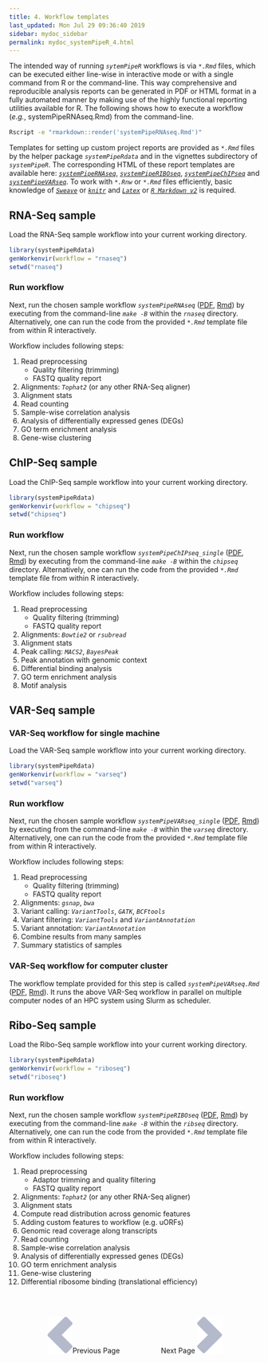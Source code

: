 ```yaml
---
title: 4. Workflow templates
last_updated: Mon Jul 29 09:36:40 2019
sidebar: mydoc_sidebar
permalink: mydoc_systemPipeR_4.html
---
```


The intended way of running _`sytemPipeR`_ workflows is via _`*.Rmd`_ files, which 
can be executed either line-wise in interactive mode or with a single command from 
R or the command-line. This way comprehensive and reproducible analysis reports 
can be generated in PDF or HTML format in a fully automated manner by making use 
of the highly functional reporting utilities available for R. 
The following shows how to execute a workflow (*e.g.*, systemPipeRNAseq.Rmd)
from the command-line.


```bash
Rscript -e "rmarkdown::render('systemPipeRNAseq.Rmd')"
```

Templates for setting up custom project reports are provided as _`*.Rmd`_ files by the helper package _`systemPipeRdata`_ and in the vignettes subdirectory of _`systemPipeR`_. The corresponding HTML of these report templates are available here: [_`systemPipeRNAseq`_](http://www.bioconductor.org/packages/devel/data/experiment/vignettes/systemPipeRdata/inst/doc/systemPipeRNAseq.html), [_`systemPipeRIBOseq`_](http://www.bioconductor.org/packages/devel/data/experiment/vignettes/systemPipeRdata/inst/doc/systemPipeRIBOseq.html), [_`systemPipeChIPseq`_](http://www.bioconductor.org/packages/devel/data/experiment/vignettes/systemPipeRdata/inst/doc/systemPipeChIPseq.html) and [_`systemPipeVARseq`_](http://www.bioconductor.org/packages/devel/data/experiment/vignettes/systemPipeRdata/inst/doc/systemPipeVARseq.html). To work with _`*.Rnw`_ or _`*.Rmd`_ files efficiently, basic knowledge of [_`Sweave`_](https://www.stat.uni-muenchen.de/~leisch/Sweave/) or [_`knitr`_](http://yihui.name/knitr/) and [_`Latex`_](http://www.latex-project.org/) or [_`R Markdown v2`_](http://rmarkdown.rstudio.com/) is required. 

## RNA-Seq sample

Load the RNA-Seq sample workflow into your current working directory.


```r
library(systemPipeRdata)
genWorkenvir(workflow = "rnaseq")
setwd("rnaseq")
```

### Run workflow

Next, run the chosen sample workflow _`systemPipeRNAseq`_ ([PDF](https://github.com/tgirke/systemPipeRdata/blob/master/inst/extdata/workflows/rnaseq/systemPipeRNAseq.pdf?raw=true), [Rmd](https://github.com/tgirke/systemPipeRdata/blob/master/inst/extdata/workflows/rnaseq/systemPipeRNAseq.Rmd)) by executing from the command-line _`make -B`_ within the _`rnaseq`_ directory. Alternatively, one can run the code from the provided _`*.Rmd`_ template file from within R interactively. 

Workflow includes following steps:

1. Read preprocessing
    + Quality filtering (trimming)
    + FASTQ quality report
2. Alignments: _`Tophat2`_ (or any other RNA-Seq aligner)
3. Alignment stats 
4. Read counting 
5. Sample-wise correlation analysis
6. Analysis of differentially expressed genes (DEGs)
7. GO term enrichment analysis
8. Gene-wise clustering

## ChIP-Seq sample

Load the ChIP-Seq sample workflow into your current working directory.


```r
library(systemPipeRdata)
genWorkenvir(workflow = "chipseq")
setwd("chipseq")
```

### Run workflow

Next, run the chosen sample workflow _`systemPipeChIPseq_single`_ ([PDF](https://github.com/tgirke/systemPipeRdata/blob/master/inst/extdata/workflows/chipseq/systemPipeChIPseq.pdf?raw=true), [Rmd](https://github.com/tgirke/systemPipeRdata/blob/master/inst/extdata/workflows/chipseq/systemPipeChIPseq.Rmd)) by executing from the command-line _`make -B`_ within the _`chipseq`_ directory. Alternatively, one can run the code from the provided _`*.Rmd`_ template file from within R interactively. 

Workflow includes following steps:

1. Read preprocessing
    + Quality filtering (trimming)
    + FASTQ quality report
2. Alignments: _`Bowtie2`_ or _`rsubread`_
3. Alignment stats 
4. Peak calling: _`MACS2`_, _`BayesPeak`_ 
5. Peak annotation with genomic context
6. Differential binding analysis
7. GO term enrichment analysis
8. Motif analysis

## VAR-Seq sample 

### VAR-Seq workflow for single machine

Load the VAR-Seq sample workflow into your current working directory.


```r
library(systemPipeRdata)
genWorkenvir(workflow = "varseq")
setwd("varseq")
```

### Run workflow

Next, run the chosen sample workflow _`systemPipeVARseq_single`_ ([PDF](https://github.com/tgirke/systemPipeRdata/blob/master/inst/extdata/workflows/varseq/systemPipeVARseq_single.pdf?raw=true), [Rmd](https://github.com/tgirke/systemPipeRdata/blob/master/inst/extdata/workflows/varseq/systemPipeVARseq_single.Rmd)) by executing from the command-line _`make -B`_ within the _`varseq`_ directory. Alternatively, one can run the code from the provided _`*.Rmd`_ template file from within R interactively. 

Workflow includes following steps:

1. Read preprocessing
    + Quality filtering (trimming)
    + FASTQ quality report
2. Alignments: _`gsnap`_, _`bwa`_
3. Variant calling: _`VariantTools`_, _`GATK`_, _`BCFtools`_
4. Variant filtering: _`VariantTools`_ and _`VariantAnnotation`_
5. Variant annotation: _`VariantAnnotation`_
6. Combine results from many samples
7. Summary statistics of samples

### VAR-Seq workflow for computer cluster

The workflow template provided for this step is called _`systemPipeVARseq.Rmd`_ ([PDF](https://github.com/tgirke/systemPipeRdata/blob/master/inst/extdata/workflows/varseq/systemPipeVARseq.pdf?raw=true), [Rmd](https://github.com/tgirke/systemPipeRdata/blob/master/inst/extdata/workflows/varseq/systemPipeVARseq.Rmd)).
It runs the above VAR-Seq workflow in parallel on multiple computer nodes of an HPC system using Slurm as scheduler. 

## Ribo-Seq sample

Load the Ribo-Seq sample workflow into your current working directory.


```r
library(systemPipeRdata)
genWorkenvir(workflow = "riboseq")
setwd("riboseq")
```

### Run workflow

Next, run the chosen sample workflow _`systemPipeRIBOseq`_ ([PDF](https://github.com/tgirke/systemPipeRdata/blob/master/inst/extdata/workflows/riboseq/systemPipeRIBOseq.pdf?raw=true), [Rmd](https://github.com/tgirke/systemPipeRdata/blob/master/inst/extdata/workflows/ribseq/systemPipeRIBOseq.Rmd)) by executing from the command-line _`make -B`_ within the _`ribseq`_ directory. Alternatively, one can run the code from the provided _`*.Rmd`_ template file from within R interactively. 

Workflow includes following steps:

1. Read preprocessing
    + Adaptor trimming and quality filtering
    + FASTQ quality report
2. Alignments: _`Tophat2`_ (or any other RNA-Seq aligner)
3. Alignment stats
4. Compute read distribution across genomic features
5. Adding custom features to workflow (e.g. uORFs)
6. Genomic read coverage along transcripts
7. Read counting 
8. Sample-wise correlation analysis
9. Analysis of differentially expressed genes (DEGs)
10. GO term enrichment analysis
11. Gene-wise clustering
12. Differential ribosome binding (translational efficiency)

<br><br><center><a href="mydoc_systemPipeR_3.html"><img src="images/left_arrow.png" alt="Previous page."></a>Previous Page &nbsp; &nbsp; &nbsp; &nbsp; &nbsp; &nbsp; &nbsp; &nbsp; &nbsp; &nbsp; Next Page
<a href="mydoc_systemPipeR_5.html"><img src="images/right_arrow.png" alt="Next page."></a></center>
